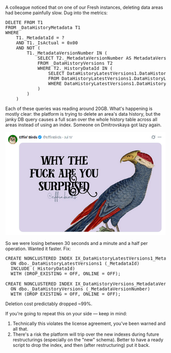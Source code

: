 A colleague noticed that on one of our Fresh instances, deleting data areas had become painfully slow. Dug into the metrics:

<pre>
DELETE FROM T1
FROM _DataHistoryMetadata T1
WHERE 
    T1._MetadataId = ?
    AND T1._IsActual = 0x00 
    AND NOT (
        T1._MetadataVersionNumber IN (
            SELECT T2._MetadataVersionNumber AS MetadataVersionNumber_
            FROM _DataHistoryVersions T2
            WHERE T2._HistoryDataId IN (
                SELECT DataHistoryLatestVersions1.DataHistoryLatestVersions._HistoryDataId AS HistoryDataId_
                FROM DataHistoryLatestVersions1.DataHistoryLatestVersions T3
                WHERE DataHistoryLatestVersions1.DataHistoryLatestVersions._MetadataId = ?
            )
        )
    )
</pre>

Each of these queries was reading around 20GB. What's happening is mostly clear: the platform is trying to delete an area's data history, but the janky DB query causes a full scan over the whole history table across all areas instead of using an index. Someone on Dmitrovskaya got lazy again.

[![Why are you surpised?](why.png)](https://x.com/EffinBirds/status/1945545263407301033)

So we were losing between 30 seconds and a minute and a half per operation. Wanted it faster. Fix:

<pre>
CREATE NONCLUSTERED INDEX IX_DataHistoryLatestVersions1_MetadataId
  ON dbo._DataHistoryLatestVersions1 (_MetadataId)
  INCLUDE (_HistoryDataId)
  WITH (DROP_EXISTING = OFF, ONLINE = OFF);
 
CREATE NONCLUSTERED INDEX IX_DataHistoryVersions_MetadataVersionNumber
  ON dbo._DataHistoryVersions (_MetadataVersionNumber)
  WITH (DROP_EXISTING = OFF, ONLINE = OFF);
</pre>

Deletion cost predictably dropped ~99%.

If you're going to repeat this on your side — keep in mind:

1. Technically this violates the license agreement, you've been warned and all that.
2. There's a risk the platform will trip over the new indexes during future restructurings (especially on the "new" schema). Better to have a ready script to drop the index, and then (after restructuring) put it back.